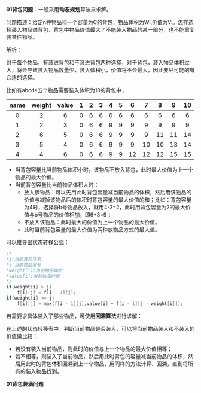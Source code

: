 **01背包问题**：一般采用**动态规划**算法来求解。

问题描述：给定n种物品和一个容量为C的背包，物品体积为Wi,价值为Vi。怎样选择装入物品进背包，背包中物品价值最大？不能装入物品的某一部分，也不能重复装某件物品。

解析：

对于每个物品，有装进背包和不装进背包两种选择，对于背包，装入物品体积过大，将会导致装入物品数量少，装入体积小，价值将不会最大，因此要尽可能的有合适的选择。

比如有abcde五个物品需要装入体积为10的背包中；

| name | weight | value |  1   |  2   |  3   |  4   |  5   |  6   |  7   |  8   |  9   |  10  |
| :--: | :----: | :---: | :--: | :--: | :--: | :--: | :--: | :--: | :--: | :--: | :--: | :--: |
|  0   |   2    |   6   |  0   |  6   |  6   |  6   |  6   |  6   |  6   |  6   |  6   |  6   |
|  1   |   2    |   3   |  0   |  6   |  6   |  9   |  9   |  9   |  9   |  9   |  9   |  9   |
|  2   |   6    |   5   |  0   |  6   |  6   |  9   |  9   |  9   |  9   |  11  |  11  |  14  |
|  3   |   5    |   4   |  0   |  6   |  6   |  9   |  9   |  9   |  10  |  10  |  13  |  14  |
|  4   |   4    |   6   |  0   |  6   |  6   |  9   |  9   |  12  |  12  |  12  |  15  |  15  |

- 当背包容量比当前物品体积小时，该物品不放入背包，此时最大价值为上一个物品的最大价值。
- 当前背包容量比当前物品体积大时：
  - 放入该物品：可以先用此时背包容量减当前物品的体积，然后用该物品的价值与减掉该物品后的体积时背包容量的最大价值的和；比如：背包容量为4时，选择将b号物品放入，就用4-2=2，此时用背包容量为2的最大价值与b号物品的价值相加，即6+3=9；
  - 不放入该物品：此时最大的价值为上一个物品的最大价值。
  - 此时当前背包容量的最大价值为两种放物品方式的最大值。


可以推导出状态转移公式：

```c
/*
*j:当前背包体积
*i:当前物品编号
*weight[i]:当前物品体积
*value[i]:当前物品价值
*/
if(weight[i] > j)
	f[i][j] = f[i - 1][j];
if(weight[i] <= j)
	f[i][j] = max(f[i - 1][j],value[i] + f[i - 1][j - weight[i]]);
```

若需要求具体装入了那些物品，可使用**回溯算法**进行求解：

在上述的状态转移表中，判断当前物品是否装入，可以将当前物品装入和不装入的价值做比较：

- 若没有装入当前物品，则此时的价值与上一个物品的最大价值相等；
- 若不相等，则装入了当前物品，然后用此时背包的容量减当前物品的体积，然后用此时的背包体积回溯到上一个物品，用同样的方法计算、回溯，直到将所有的装入物品找到。

**01背包装满问题**

